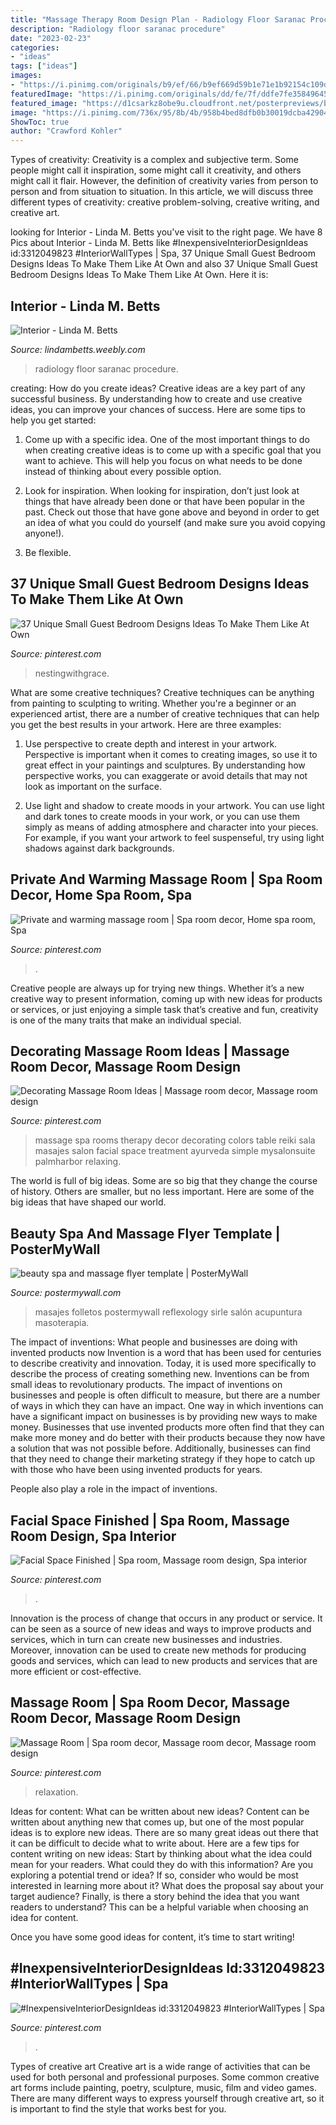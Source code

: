 ```yaml
---
title: "Massage Therapy Room Design Plan - Radiology Floor Saranac Procedure"
description: "Radiology floor saranac procedure"
date: "2023-02-23"
categories:
- "ideas"
tags: ["ideas"]
images:
- "https://i.pinimg.com/originals/b9/ef/66/b9ef669d59b1e71e1b92154c109db26e.jpg"
featuredImage: "https://i.pinimg.com/originals/dd/fe/7f/ddfe7fe3584964510f0aa8ebf9cda88e.jpg"
featured_image: "https://d1csarkz8obe9u.cloudfront.net/posterpreviews/beauty-spa-and-massage-poster-template-b71181b350f49f3cf8e160166650dfc3_screen.jpg?ts=1457865332"
image: "https://i.pinimg.com/736x/95/8b/4b/958b4bed8dfb0b30019dcba4290420fd.jpg"
ShowToc: true
author: "Crawford Kohler"
---
```



Types of creativity:
Creativity is a complex and subjective term. Some people might call it inspiration, some might call it creativity, and others might call it flair. However, the definition of creativity varies from person to person and from situation to situation. In this article, we will discuss three different types of creativity: creative problem-solving, creative writing, and creative art.

	

		
looking for Interior - Linda M. Betts you've visit to the right page. We have 8 Pics about Interior - Linda M. Betts like #InexpensiveInteriorDesignIdeas id:3312049823 #InteriorWallTypes | Spa, 37 Unique Small Guest Bedroom Designs Ideas To Make Them Like At Own and also 37 Unique Small Guest Bedroom Designs Ideas To Make Them Like At Own. Here it is:
		
    
## Interior - Linda M. Betts

<img loading=lazy src="http://lindambetts.weebly.com/uploads/1/1/8/6/11869815/7456628_orig.jpg" onerror="this.onerror=null;this.src='https://tse2.mm.bing.net/th?id=OIP.WF5dyC8ULzwhNnvJwYKasgHaEx&amp;pid=15.1';" alt="Interior - Linda M. Betts">

_Source: lindambetts.weebly.com_

>radiology floor saranac procedure. 

	

creating: How do you create ideas?
Creative ideas are a key part of any successful business. By understanding how to create and use creative ideas, you can improve your chances of success. Here are some tips to help you get started:
1. Come up with a specific idea. One of the most important things to do when creating creative ideas is to come up with a specific goal that you want to achieve. This will help you focus on what needs to be done instead of thinking about every possible option.

2. Look for inspiration. When looking for inspiration, don’t just look at things that have already been done or that have been popular in the past. Check out those that have gone above and beyond in order to get an idea of what you could do yourself (and make sure you avoid copying anyone!).

3. Be flexible.

    
## 37 Unique Small Guest Bedroom Designs Ideas To Make Them Like At Own

<img loading=lazy src="https://i.pinimg.com/736x/95/8b/4b/958b4bed8dfb0b30019dcba4290420fd.jpg" onerror="this.onerror=null;this.src='https://tse4.mm.bing.net/th?id=OIP.g03nWIwfDznCGs9QNY1pOwHaLH&amp;pid=15.1';" alt="37 Unique Small Guest Bedroom Designs Ideas To Make Them Like At Own">

_Source: pinterest.com_

>nestingwithgrace. 

	

What are some creative techniques?
Creative techniques can be anything from painting to sculpting to writing. Whether you're a beginner or an experienced artist, there are a number of creative techniques that can help you get the best results in your artwork. Here are three examples:
1. Use perspective to create depth and interest in your artwork. Perspective is important when it comes to creating images, so use it to great effect in your paintings and sculptures. By understanding how perspective works, you can exaggerate or avoid details that may not look as important on the surface.

2. Use light and shadow to create moods in your artwork. You can use light and dark tones to create moods in your work, or you can use them simply as means of adding atmosphere and character into your pieces. For example, if you want your artwork to feel suspenseful, try using light shadows against dark backgrounds.

    
## Private And Warming Massage Room | Spa Room Decor, Home Spa Room, Spa

<img loading=lazy src="https://i.pinimg.com/736x/dd/94/d2/dd94d20e64d904852abbbd5b1ce86e14.jpg" onerror="this.onerror=null;this.src='https://tse4.mm.bing.net/th?id=OIP.sVulXK4z2vC5efs0-l4pUAHaHa&amp;pid=15.1';" alt="Private and warming massage room | Spa room decor, Home spa room, Spa">

_Source: pinterest.com_

>. 

	

Creative people are always up for trying new things. Whether it’s a new creative way to present information, coming up with new ideas for products or services, or just enjoying a simple task that’s creative and fun, creativity is one of the many traits that make an individual special.

    
## Decorating Massage Room Ideas | Massage Room Decor, Massage Room Design

<img loading=lazy src="https://i.pinimg.com/originals/b9/ef/66/b9ef669d59b1e71e1b92154c109db26e.jpg" onerror="this.onerror=null;this.src='https://tse1.mm.bing.net/th?id=OIP.-Sswpdus5VEuFLypyLZhawHaKz&amp;pid=15.1';" alt="Decorating Massage Room Ideas | Massage room decor, Massage room design">

_Source: pinterest.com_

>massage spa rooms therapy decor decorating colors table reiki sala masajes salon facial space treatment ayurveda simple mysalonsuite palmharbor relaxing. 

	

The world is full of big ideas. Some are so big that they change the course of history. Others are smaller, but no less important. Here are some of the big ideas that have shaped our world.

    
## Beauty Spa And Massage Flyer Template | PosterMyWall

<img loading=lazy src="https://d1csarkz8obe9u.cloudfront.net/posterpreviews/beauty-spa-and-massage-poster-template-b71181b350f49f3cf8e160166650dfc3_screen.jpg?ts=1457865332" onerror="this.onerror=null;this.src='https://tse3.mm.bing.net/th?id=OIP.0IRkzdIm4i2MkD7ZUwvyRwAAAA&amp;pid=15.1';" alt="beauty spa and massage flyer template | PosterMyWall">

_Source: postermywall.com_

>masajes folletos postermywall reflexology sirle salón acupuntura masoterapia. 

	

The impact of inventions: What people and businesses are doing with invented products now
Invention is a word that has been used for centuries to describe creativity and innovation. Today, it is used more specifically to describe the process of creating something new. Inventions can be from small ideas to revolutionary products. The impact of inventions on businesses and people is often difficult to measure, but there are a number of ways in which they can have an impact. 
One way in which inventions can have a significant impact on businesses is by providing new ways to make money. Businesses that use invented products more often find that they can make more money and do better with their products because they now have a solution that was not possible before. Additionally, businesses can find that they need to change their marketing strategy if they hope to catch up with those who have been using invented products for years. 

People also play a role in the impact of inventions.

    
## Facial Space Finished | Spa Room, Massage Room Design, Spa Interior

<img loading=lazy src="https://i.pinimg.com/originals/dd/fe/7f/ddfe7fe3584964510f0aa8ebf9cda88e.jpg" onerror="this.onerror=null;this.src='https://tse3.mm.bing.net/th?id=OIP.kEgiKG5-WflsRO-oMQzCMwHaLG&amp;pid=15.1';" alt="Facial Space Finished | Spa room, Massage room design, Spa interior">

_Source: pinterest.com_

>. 

	

Innovation is the process of change that occurs in any product or service. It can be seen as a source of new ideas and ways to improve products and services, which in turn can create new businesses and industries. Moreover, innovation can be used to create new methods for producing goods and services, which can lead to new products and services that are more efficient or cost-effective.

    
## Massage Room | Spa Room Decor, Massage Room Decor, Massage Room Design

<img loading=lazy src="https://i.pinimg.com/736x/95/42/8d/95428df6c7efeaadac3a0e4261102e49.jpg" onerror="this.onerror=null;this.src='https://tse2.mm.bing.net/th?id=OIP.-9qU2nS88PVpJxSj7uWaoAHaFe&amp;pid=15.1';" alt="Massage Room | Spa room decor, Massage room decor, Massage room design">

_Source: pinterest.com_

>relaxation. 

	

Ideas for content: What can be written about new ideas?
Content can be written about anything new that comes up, but one of the most popular ideas is to explore new ideas. There are so many great ideas out there that it can be difficult to decide what to write about. Here are a few tips for content writing on new ideas:
Start by thinking about what the idea could mean for your readers. What could they do with this information? Are you exploring a potential trend or idea? If so, consider who would be most interested in learning more about it? What does the proposal say about your target audience? Finally, is there a story behind the idea that you want readers to understand? This can be a helpful variable when choosing an idea for content.

Once you have some good ideas for content, it’s time to start writing!

    
## #InexpensiveInteriorDesignIdeas Id:3312049823 #InteriorWallTypes | Spa

<img loading=lazy src="https://i.pinimg.com/736x/05/bd/96/05bd96da4f7d7009f1be1b97465f9722.jpg" onerror="this.onerror=null;this.src='https://tse2.mm.bing.net/th?id=OIP.ZaLSjWeY34iVCVYqtA8C4QHaJQ&amp;pid=15.1';" alt="#InexpensiveInteriorDesignIdeas id:3312049823 #InteriorWallTypes | Spa">

_Source: pinterest.com_

>. 

	

Types of creative art
Creative art is a wide range of activities that can be used for both personal and professional purposes. Some common creative art forms include painting, poetry, sculpture, music, film and video games. There are many different ways to express yourself through creative art, so it is important to find the style that works best for you.

